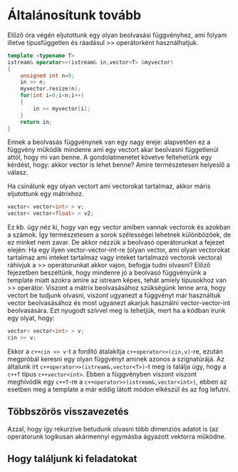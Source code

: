 

# Általánosítunk tovább

Előző óra végén eljutottunk egy olyan beolvasási függvényhez, ami folyam illetve típusfüggetlen és ráadásul >> operátorként használhatjuk.

```c++
template <typename T>
istream& operator>>(istream& in,vector<T> &myvector)
{
    unsigned int n=0;
    in >> n;
    myvector.resize(n);
    for(int i=0;i<n;i++)
    {
        in >> myvector[i];
    }
    return in;
}
```

Ennek a beolvasás függvénynek van egy nagy ereje: alapvetően ez a függvény működik mindenre ami egy vectort akar beolvasni függetlenül attól, hogy mi van benne. A gondolatmenetet követve feltehetünk egy kérdést, hogy: akkor vector is lehet benne? Amire természetesen helyeslő a válasz.

Ha csinálunk egy olyan vectort ami vectorokat tartalmaz, akkor máris eljutottunk egy mátrixhoz. 
```c++
vector< vector<int> > v;
vector< vector<float> > v2;
```
Ez kb. úgy néz ki, hogy van egy vector amiben vannak vectorok és azokban a számok. Így természetesen a sorok szélességei lehetnek különbözőek, de ez minket nem zavar. De akkor nézzük a beolvasó operátorunkat a fejezet elején: Ha egy ilyen vector-vector-int-re (olyan vector, ami olyan vectorokat tartalmaz ami inteket tartalmaz vagy inteket tartalmazó vectorok vectora) ráhívjuk a >> operátorunkat akkor vajon, befogja tudni olvasni?
Előző fejezetben beszéltünk, hogy mindenre jó a beolvasó függvényünk a template miatt azokra amire az istream képes, tehát amiely típusokhoz van >> operátor. Viszont a mátrix beolvasásához szükségünk lenne arra, hogy vectort be tudjunk olvasni, viszont ugyanezt a függvényt már használtuk vector beolvasásához és most ugyanezt akarjuk használni vector-vector-int beolvasására.  Ezt nyugodt szívvel meg is tehetjük, mert ha a kódban írunk egy olyat, hogy:

```c++
vector< vector<int> > v;
cin >> v;
```
Ekkor a ```c++cin >> v```-t a fordító átalakítja ```c++operator>>(cin,v)```-re, ezután megpróbál keresni egy olyan függvényt aminek azonos a szignatúrájá. Az általunk írt ```c++operator>>(istream&,vector<T>)```-t meg is találja úgy, hogy a ```c++T``` típus ```c++vector<int>```. Ebben a függvényben viszont viszont meghívódik egy ```c++T```-re a ```c++operator>>(istream&,vector<int>)```, ebben az esetben meg a template a már eddig látott módon elkészül és az fog lefutni.

## Többszörös visszavezetés 

Azzal, hogy így rekurzíve betudunk olvasni több dimenziós adatot is (az operátorunk logikusan akármennyi egymásba ágyazott vektorra működne.

## Hogy találjunk ki feladatokat


